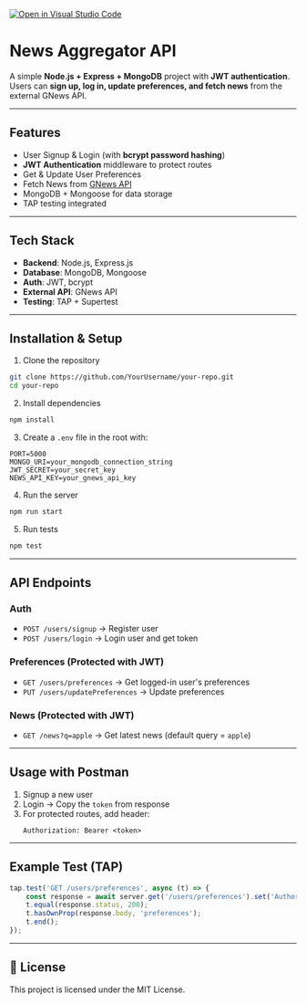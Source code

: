 [![Open in Visual Studio Code](https://classroom.github.com/assets/open-in-vscode-2e0aaae1b6195c2367325f4f02e2d04e9abb55f0b24a779b69b11b9e10269abc.svg)](https://classroom.github.com/online_ide?assignment_repo_id=20075083&assignment_repo_type=AssignmentRepo)

#  News Aggregator API

A simple **Node.js + Express + MongoDB** project with **JWT authentication**.  
Users can **sign up, log in, update preferences, and fetch news** from the external GNews API.

---

##  Features
- User Signup & Login (with **bcrypt password hashing**)
- **JWT Authentication** middleware to protect routes
- Get & Update User Preferences
- Fetch News from [GNews API](https://gnews.io)
- MongoDB + Mongoose for data storage
- TAP testing integrated

---

##  Tech Stack
- **Backend**: Node.js, Express.js
- **Database**: MongoDB, Mongoose
- **Auth**: JWT, bcrypt
- **External API**: GNews API
- **Testing**: TAP + Supertest

---

##  Installation & Setup

1. Clone the repository
```bash
git clone https://github.com/YourUsername/your-repo.git
cd your-repo
```

2. Install dependencies
```bash
npm install
```

3. Create a `.env` file in the root with:
```
PORT=5000
MONGO_URI=your_mongodb_connection_string
JWT_SECRET=your_secret_key
NEWS_API_KEY=your_gnews_api_key
```

4. Run the server
```bash
npm run start
```

5. Run tests
```bash
npm test
```

---

##  API Endpoints

### Auth
- `POST /users/signup` → Register user
- `POST /users/login` → Login user and get token

### Preferences (Protected with JWT)
- `GET /users/preferences` → Get logged-in user's preferences
- `PUT /users/updatePreferences` → Update preferences

### News (Protected with JWT)
- `GET /news?q=apple` → Get latest news (default query = `apple`)

---

##  Usage with Postman
1. Signup a new user  
2. Login → Copy the `token` from response  
3. For protected routes, add header:  
   ```
   Authorization: Bearer <token>
   ```

---

##  Example Test (TAP)
```js
tap.test('GET /users/preferences', async (t) => {
    const response = await server.get('/users/preferences').set('Authorization', `Bearer ${token}`);
    t.equal(response.status, 200);
    t.hasOwnProp(response.body, 'preferences');
    t.end();
});
```

---

## 📝 License
This project is licensed under the MIT License.

